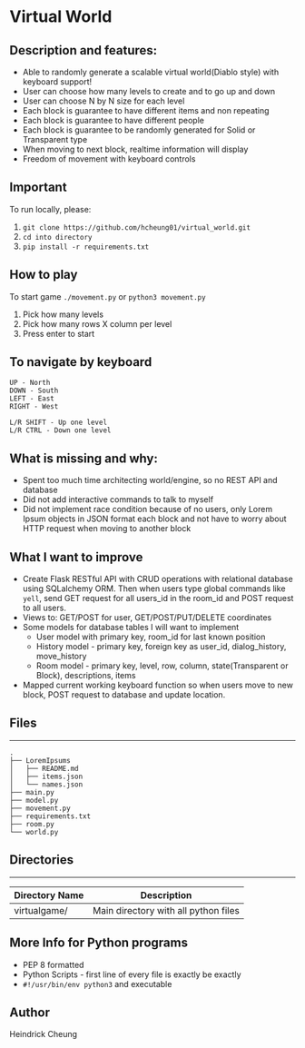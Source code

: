 # Virtual World

## Description and features:
* Able to randomly generate a scalable virtual world(Diablo style) with keyboard support!
* User can choose how many levels to create and to go up and down
* User can choose N by N size for each level
* Each block is guarantee to have different items and non repeating
* Each block is guarantee to have different people
* Each block is guarantee to be randomly generated for Solid or Transparent type
* When moving to next block, realtime information will display
* Freedom of movement with keyboard controls

## Important
To run locally, please:
1. `git clone https://github.com/hcheung01/virtual_world.git`
2. `cd into directory`
3. `pip install -r requirements.txt`

## How to play
To start game
`./movement.py` or `python3 movement.py`

1. Pick how many levels
2. Pick how many rows X column per level
3. Press enter to start

## To navigate by keyboard
```
UP - North
DOWN - South
LEFT - East
RIGHT - West

L/R SHIFT - Up one level
L/R CTRL - Down one level
```

## What is missing and why:
* Spent too much time architecting world/engine, so no REST API and database
* Did not add interactive commands to talk to myself
* Did not implement race condition because of no users, only Lorem Ipsum objects in JSON format each block and not have to worry about HTTP request when moving to another block

## What I want to improve
* Create Flask RESTful API with CRUD operations with relational database using SQLalchemy ORM. Then when users type global commands like `yell`, send GET request for all users_id in the room_id and POST request to all users.
* Views to: GET/POST for user, GET/POST/PUT/DELETE coordinates
* Some models for database tables I will want to implement
  - User model with primary key, room_id for last known position
  - History model - primary key, foreign key as user_id, dialog_history, move_history 
  - Room model - primary key, level, row, column, state(Transparent or Block), descriptions, items 
* Mapped current working keyboard function so when users move to new block, POST request to database and update location.

## Files
------
```
.
├── LoremIpsums
│   ├── README.md
│   ├── items.json
│   └── names.json
├── main.py
├── model.py
├── movement.py
├── requirements.txt
├── room.py
└── world.py
```

## Directories
---
Directory Name | Description
---|---
virtualgame/ | Main directory with all python files

## More Info for Python programs
* PEP 8 formatted
* Python Scripts - first line of every file is exactly be exactly 
* `#!/usr/bin/env python3` and executable

## Author
Heindrick Cheung